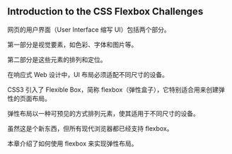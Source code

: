 ## Introduction to the CSS Flexbox Challenges

网页的用户界面（User Interface 缩写 UI）包括两个部分。

第一部分是视觉要素，如色彩、字体和图片等。

第二部分是这些元素的排列和定位。

在响应式 Web 设计中，UI 布局必须适配不同尺寸的设备。

CSS3 引入了 Flexible Box，简称 flexbox（弹性盒子），它特别适合用来创建弹性的页面布局。

弹性布局以一种可预见的方式排列元素，使其适用于不同尺寸的设备。

虽然这是个新东西，但所有现代浏览器都已经支持 flexbox。

本章介绍了如何使用 flexbox 来实现弹性布局。


